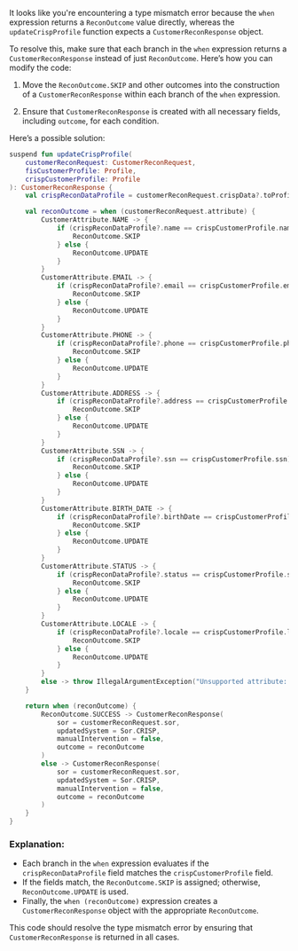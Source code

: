 It looks like you're encountering a type mismatch error because the `when` expression returns a `ReconOutcome` value directly, whereas the `updateCrispProfile` function expects a `CustomerReconResponse` object.

To resolve this, make sure that each branch in the `when` expression returns a `CustomerReconResponse` instead of just `ReconOutcome`. Here’s how you can modify the code:

1. Move the `ReconOutcome.SKIP` and other outcomes into the construction of a `CustomerReconResponse` within each branch of the `when` expression.

2. Ensure that `CustomerReconResponse` is created with all necessary fields, including `outcome`, for each condition.

Here’s a possible solution:

```kotlin
suspend fun updateCrispProfile(
    customerReconRequest: CustomerReconRequest,
    fisCustomerProfile: Profile,
    crispCustomerProfile: Profile
): CustomerReconResponse {
    val crispReconDataProfile = customerReconRequest.crispData?.toProfile()

    val reconOutcome = when (customerReconRequest.attribute) {
        CustomerAttribute.NAME -> {
            if (crispReconDataProfile?.name == crispCustomerProfile.name) {
                ReconOutcome.SKIP
            } else {
                ReconOutcome.UPDATE
            }
        }
        CustomerAttribute.EMAIL -> {
            if (crispReconDataProfile?.email == crispCustomerProfile.email) {
                ReconOutcome.SKIP
            } else {
                ReconOutcome.UPDATE
            }
        }
        CustomerAttribute.PHONE -> {
            if (crispReconDataProfile?.phone == crispCustomerProfile.phone) {
                ReconOutcome.SKIP
            } else {
                ReconOutcome.UPDATE
            }
        }
        CustomerAttribute.ADDRESS -> {
            if (crispReconDataProfile?.address == crispCustomerProfile.address) {
                ReconOutcome.SKIP
            } else {
                ReconOutcome.UPDATE
            }
        }
        CustomerAttribute.SSN -> {
            if (crispReconDataProfile?.ssn == crispCustomerProfile.ssn) {
                ReconOutcome.SKIP
            } else {
                ReconOutcome.UPDATE
            }
        }
        CustomerAttribute.BIRTH_DATE -> {
            if (crispReconDataProfile?.birthDate == crispCustomerProfile.birthDate) {
                ReconOutcome.SKIP
            } else {
                ReconOutcome.UPDATE
            }
        }
        CustomerAttribute.STATUS -> {
            if (crispReconDataProfile?.status == crispCustomerProfile.status) {
                ReconOutcome.SKIP
            } else {
                ReconOutcome.UPDATE
            }
        }
        CustomerAttribute.LOCALE -> {
            if (crispReconDataProfile?.locale == crispCustomerProfile.locale) {
                ReconOutcome.SKIP
            } else {
                ReconOutcome.UPDATE
            }
        }
        else -> throw IllegalArgumentException("Unsupported attribute: ${customerReconRequest.attribute}")
    }

    return when (reconOutcome) {
        ReconOutcome.SUCCESS -> CustomerReconResponse(
            sor = customerReconRequest.sor,
            updatedSystem = Sor.CRISP,
            manualIntervention = false,
            outcome = reconOutcome
        )
        else -> CustomerReconResponse(
            sor = customerReconRequest.sor,
            updatedSystem = Sor.CRISP,
            manualIntervention = false,
            outcome = reconOutcome
        )
    }
}
```

### Explanation:
- Each branch in the `when` expression evaluates if the `crispReconDataProfile` field matches the `crispCustomerProfile` field.
- If the fields match, the `ReconOutcome.SKIP` is assigned; otherwise, `ReconOutcome.UPDATE` is used.
- Finally, the `when (reconOutcome)` expression creates a `CustomerReconResponse` object with the appropriate `ReconOutcome`.

This code should resolve the type mismatch error by ensuring that `CustomerReconResponse` is returned in all cases.
